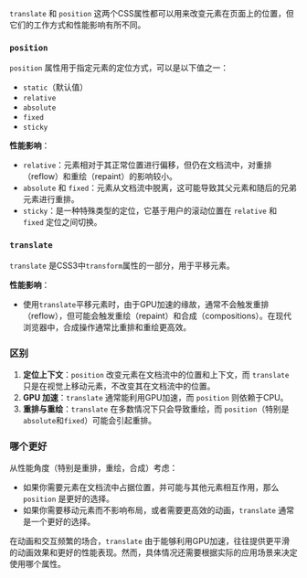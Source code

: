 `translate` 和 `position` 这两个CSS属性都可以用来改变元素在页面上的位置，但它们的工作方式和性能影响有所不同。

### `position`

`position` 属性用于指定元素的定位方式，可以是以下值之一：

- `static`（默认值）
- `relative`
- `absolute`
- `fixed`
- `sticky`

**性能影响**：
- `relative`：元素相对于其正常位置进行偏移，但仍在文档流中，对重排（reflow）和重绘（repaint）的影响较小。
- `absolute` 和 `fixed`：元素从文档流中脱离，这可能导致其父元素和随后的兄弟元素进行重排。
- `sticky`：是一种特殊类型的定位，它基于用户的滚动位置在 `relative` 和 `fixed` 定位之间切换。

### `translate`

`translate` 是CSS3中`transform`属性的一部分，用于平移元素。

**性能影响**：
- 使用`translate`平移元素时，由于GPU加速的缘故，通常不会触发重排（reflow），但可能会触发重绘（repaint）和合成（compositions）。在现代浏览器中，合成操作通常比重排和重绘更高效。

### 区别

1. **定位上下文**：`position` 改变元素在文档流中的位置和上下文，而 `translate` 只是在视觉上移动元素，不改变其在文档流中的位置。
2. **GPU 加速**：`translate` 通常能利用GPU加速，而 `position` 则依赖于CPU。
3. **重排与重绘**：`translate` 在多数情况下只会导致重绘，而 `position`（特别是`absolute`和`fixed`）可能会引起重排。

### 哪个更好

从性能角度（特别是重排，重绘，合成）考虑：

- 如果你需要元素在文档流中占据位置，并可能与其他元素相互作用，那么 `position` 是更好的选择。
- 如果你需要移动元素而不影响布局，或者需要更高效的动画，`translate` 通常是一个更好的选择。

在动画和交互频繁的场合，`translate` 由于能够利用GPU加速，往往提供更平滑的动画效果和更好的性能表现。然而，具体情况还需要根据实际的应用场景来决定使用哪个属性。